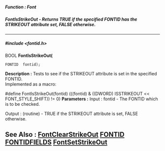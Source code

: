 ##### Function : Font
##### FontIsStrikeOut - Returns TRUE if the specified FONTID has the STRIKEOUT attribute set, FALSE otherwise.
---
##### #include <fontid.h>
BOOL **FontIsStrikeOut(**

	FONTID  fontid);
**Description :**
Tests to see if the STRIKEOUT attribute is set in the specified FONTID.  
Implemented as a macro:

#define FontIsStrikeOut(fontid) (((fontid) & ((DWORD) ISSTRIKEOUT << 
FONT_STYLE_SHIFT)) != 0)
**Parameters :**
Input :
fontid  -  The FONTID which is to be checked.

Output :
(routine)  -  TRUE if the STRIKEOUT attribute is set, FALSE otherwise.


**See Also :**
[FontClearStrikeOut](D:/md_files/FontClearStrikeOut.md)
[FONTID](D:/md_files/FONTID.md)
[FONTIDFIELDS](D:/md_files/FONTIDFIELDS.md)
[FontSetStrikeOut](D:/md_files/FontSetStrikeOut.md)
---
